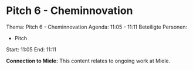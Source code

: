 # Pitch 6 - Cheminnovation
Thema: Pitch 6 - Cheminnovation
Agenda: 11:05 - 11:11
Beteiligte Personen:
- Pitch

Start: 11:05
End: 11:11

**Connection to Miele:** This content relates to ongoing work at Miele.
